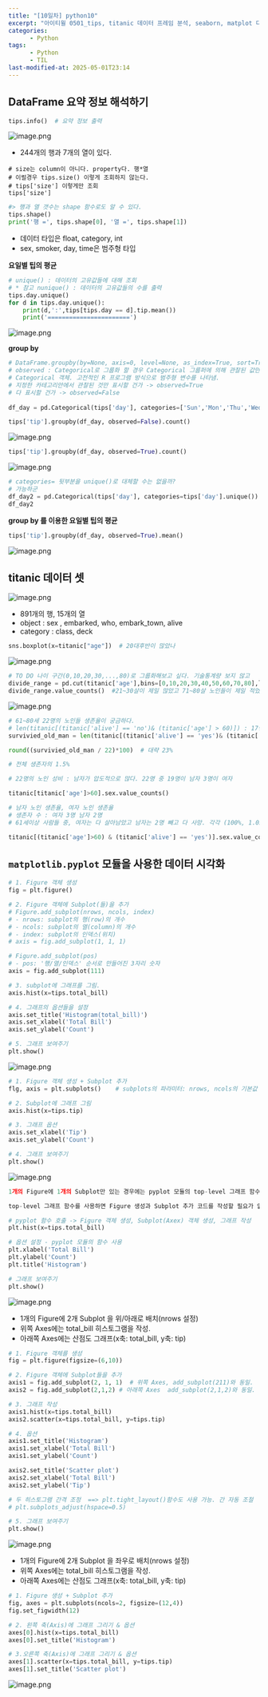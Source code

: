 ```yaml
---
title: "[10일차] python10"
excerpt: "아이티윌 0501_tips, titanic 데이터 프레임 분석, seaborn, matplot 다루기"
categories:
      - Python
tags:
      - Python
      - TIL
last-modified-at: 2025-05-01T23:14
---
```



## DataFrame 요약 정보 해석하기

```python
tips.info()  # 요약 정보 출력
```

![image.png](/assets/20250501/1.png)

- 244개의 행과 7개의 열이 있다.

```
# size는 column이 아니다. property다. 행*열
# 이럴경우 tips.size() 이렇게 조회하지 않는다.
# tips['size'] 이렇게만 조회
tips['size']
```

```python
#> 행과 열 갯수는 shape 함수로도 알 수 있다.
tips.shape()
print('행 =', tips.shape[0], '열 =', tips.shape[1])
```

- 데이터 타입은 float, category, int
- sex, smoker, day, time은 범주형 타입

**요일별 팁의 평균**

```python
# unique() : 데이터의 고유값들에 대해 조회 
# * 참고 nunique() : 데이터의 고유값들의 수를 출력
tips.day.unique()
for d in tips.day.unique():
    print(d,':',tips[tips.day == d].tip.mean())
    print('=======================')
```

![image.png](/assets/20250501/2.png)

**group by**

```python
# DataFrame.groupby(by=None, axis=0, level=None, as_index=True, sort=True, group_keys=True, squeeze=NoDefault.no_default, observed=False, dropna=True)
# observed : Categorical로 그룹화 할 경우 Categorical 그룹퍼에 의해 관찰된 값만 표시할 지 여부
# Categorical 객체. 고전적인 R 프로그램 방식으로 범주형 변수를 나타냄.
# 지정한 카테고리안에서 관찰된 것만 표시할 건가 -> observed=True
# 다 표시할 건가 -> observed=False
 
df_day = pd.Categorical(tips['day'], categories=['Sun','Mon','Thu','Wed','Thur','Fri','Sat'])

tips['tip'].groupby(df_day, observed=False).count()
```

![image.png](/assets/20250501/3.png)

```python
tips['tip'].groupby(df_day, observed=True).count()
```

![image.png](/assets/20250501/4.png)

```python
# categories= 뒷부분을 unique()로 대체할 수는 없을까?
# 가능하군
df_day2 = pd.Categorical(tips['day'], categories=tips['day'].unique())
df_day2
```

**group by 를 이용한 요일별 팁의 평균**

```python
tips['tip'].groupby(df_day, observed=True).mean()
```

![image.png](/assets/20250501/5.png)

## titanic 데이터 셋

![image.png](/assets/20250501/6.png)

- 891개의 행, 15개의 열
- object : sex , embarked, who, embark_town, alive
- category : class, deck

```python
sns.boxplot(x=titanic["age"])  # 20대후반이 많았나
```

![image.png](/assets/20250501/7.png)

```python
# TO DO 나이 구간(0,10,20,30,...,80)로 그룹화해보고 싶다. 기술통계량 보지 않고
divide_range = pd.cut(titanic['age'],bins=[0,10,20,30,40,50,60,70,80],labels=['10세 이하','10세 초과 20세 이하','20세 초과 30세 이하','30세 초과 40세 이하','40세 초과 50세 이하','50세 초과 60세 이하','60세 초과 70세 이하','70세 초과 80세 이하'])
divide_range.value_counts()  #21~30살이 제일 많았고 71~80살 노인들이 제일 적었다.
```

![image.png](/assets/20250501/8.png)

```python
# 61~80세 22명의 노인들 생존율이 궁금하다.
# len(titanic[(titanic['alive'] == 'no')& (titanic['age'] > 60)]) : 17명
survivied_old_man = len(titanic[(titanic['alive'] == 'yes')& (titanic['age'] > 60)]) # 5명... 뭐야! 

round((survivied_old_man / 22)*100)  # 대략 23% 

# 전체 생존자의 1.5%
```

```python
# 22명의 노인 성비 : 남자가 압도적으로 많다. 22명 중 19명이 남자 3명이 여자

titanic[titanic['age']>60].sex.value_counts()

# 남자 노인 생존율, 여자 노인 생존율
# 생존자 수 : 여자 3명 남자 2명
# 61세이상 사람들 중, 여자는 다 살아남았고 남자는 2명 빼고 다 사망. 각각 (100%, 1.05%)의 생존율

titanic[(titanic['age']>60) & (titanic['alive'] == 'yes')].sex.value_counts()
```

## **`matplotlib.pyplot` 모듈을 사용한 데이터 시각화**

```python
# 1. Figure 객체 생성
fig = plt.figure()

# 2. Figure 객체에 Subplot(들)을 추가
# Figure.add_subplot(nrows, ncols, index)
# - nrows: subplot의 행(row)의 개수
# - ncols: subplot의 열(column)의 개수
# - index: subplot의 인덱스(위치)
# axis = fig.add_subplot(1, 1, 1)

# Figure.add_subplot(pos)
# - pos: '행/열/인덱스' 순서로 만들어진 3자리 숫자
axis = fig.add_subplot(111)

# 3. subplot에 그래프를 그림.
axis.hist(x=tips.total_bill)

# 4. 그래프의 옵션들을 설정
axis.set_title('Histogram(total_bill)')
axis.set_xlabel('Total Bill')
axis.set_ylabel('Count')

# 5. 그래프 보여주기
plt.show()
```

![image.png](/assets/20250501/9.png)

```python
# 1. Figure 객체 생성 + Subplot 추가
flg, axis = plt.subplots()    # subplots의 파라미터: nrows, ncols의 기본값 1

# 2. Subplot에 그래프 그림
axis.hist(x=tips.tip)

# 3. 그래프 옵션
axis.set_xlabel('Tip')
axis.set_ylabel('Count')

# 4. 그래프 보여주기
plt.show()
```

![image.png](/assets/20250501/10.png)

```python
1개의 Figure에 1개의 Subplot만 있는 경우에는 pyplot 모듈의 top-level 그래프 함수를 직접 이용할 수도 있음.

top-level 그래프 함수를 사용하면 Figure 생성과 Subplot 추가 코드를 작성할 필요가 없음.
```

```python
# pyplot 함수 호출 -> Figure 객체 생성, Subplot(Axex) 객체 생성, 그래프 작성
plt.hist(x=tips.total_bill)

# 옵션 설정 - pyplot 모듈의 함수 사용
plt.xlabel('Total Bill')
plt.ylabel('Count')
plt.title('Histogram')

# 그래프 보여주기
plt.show()
```

![image.png](/assets/20250501/11.png)

- 1개의 Figure에 2개 Subplot 을 위/아래로 배치(nrows 설정)
- 위쪽 Axes에는 total_bill 히스토그램을 작성.
- 아래쪽 Axes에는 산점도 그래프(x축: total_bill, y축: tip)

```python
# 1. Figure 객체를 생성
fig = plt.figure(figsize=(6,10))

# 2. Figure 객체에 Subplot들을 추가
axis1 = fig.add_subplot(2, 1, 1)  # 위쪽 Axes, add_subplot(211)와 동일.
axis2 = fig.add_subplot(2,1,2) # 아래쪽 Axes  add_subplot(2,1,2)와 동일.

# 3. 그래프 작성
axis1.hist(x=tips.total_bill)
axis2.scatter(x=tips.total_bill, y=tips.tip)

# 4. 옵션
axis1.set_title('Histogram')
axis1.set_xlabel('Total Bill')
axis1.set_ylabel('Count')

axis2.set_title('Scatter plot')
axis2.set_xlabel('Total Bill')
axis2.set_ylabel('Tip')

# 두 히스토그램 간격 조정  ==> plt.tight_layout()함수도 사용 가능. 간 자동 조절
# plt.subplots_adjust(hspace=0.5)

# 5. 그래프 보여주기
plt.show()
```

![image.png](/assets/20250501/12.png)

- 1개의 Figure에 2개 Subplot 을 좌우로 배치(nrows 설정)
- 위쪽 Axes에는 total_bill 히스토그램을 작성.
- 아래쪽 Axes에는 산점도 그래프(x축: total_bill, y축: tip)

```python
# 1. Figure 생성 + Subplot 추가
fig, axes = plt.subplots(ncols=2, figsize=(12,4))
fig.set_figwidth(12)

# 2. 왼쪽 축(Axis)에 그래프 그리기 & 옵션
axes[0].hist(x=tips.total_bill)
axes[0].set_title('Histogram')

# 3.오른쪽 축(Axis)에 그래프 그리기 & 옵션
axes[1].scatter(x=tips.total_bill, y=tips.tip)
axes[1].set_title('Scatter plot')
```

![image.png](/assets/20250501/13.png)